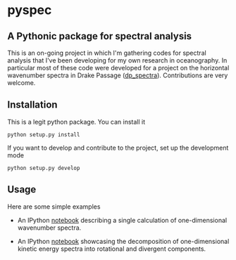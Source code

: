 # pyspec #
## A Pythonic package for spectral analysis ##

This is an on-going project in which I'm gathering codes for spectral analysis that I've been developing for my own research in oceanography. In particular most of these code were developed for a project on the horizontal wavenumber spectra in Drake Passage ([dp_spectra](https://github.com/crocha700/dp_spectra)). Contributions are very welcome.

## Installation ##

This is a legit python package. You can install it

	python setup.py install

If you want to develop and contribute to the project, set up the development mode

	python setup.py develop

## Usage ##

Here are some simple examples 

* An IPython [notebook](http://nbviewer.ipython.org/github/crocha700/pyspec/blob/master/examples/example_1d_spec.ipynb) describing a single calculation of one-dimensional wavenumber spectra.

* An IPython [notebook](http://nbviewer.ipython.org/github/crocha700/dp_spectra/blob/master/adcp/buhler_etal_decomposition.ipynb) showcasing the decomposition of one-dimensional kinetic energy spectra into rotational and divergent components.
